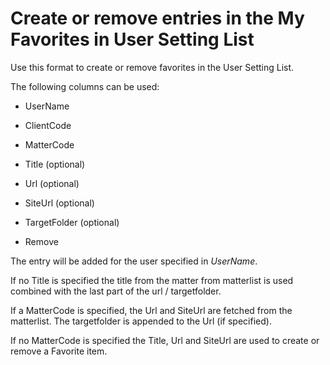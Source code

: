 # Create or remove entries in the My Favorites in User Setting List

Use this format to create or remove favorites in the User Setting List.

The following columns can be used:

- UserName

- ClientCode

- MatterCode

- Title (optional)

- Url (optional)

- SiteUrl (optional)

- TargetFolder (optional)

- Remove

The entry will be added for the user specified in *UserName*.

If no Title is specified the title from the matter from matterlist is used combined with the last part of the url / targetfolder.

If a MatterCode is specified, the Url and SiteUrl are fetched from the matterlist. The targetfolder is appended to the Url (if specified).

If no MatterCode is specified the Title, Url and SiteUrl are used to create or remove a Favorite item.
